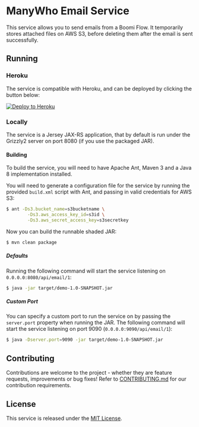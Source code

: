 ManyWho Email Service
=====================

This service allows you to send emails from a Boomi Flow. It temporarily stores attached files on AWS S3, before deleting
them after the email is sent successfully.

## Running

### Heroku

The service is compatible with Heroku, and can be deployed by clicking the button below:

[![Deploy to Heroku](https://www.herokucdn.com/deploy/button.svg)](https://heroku.com/deploy?template=https://github.com/manywho/service-email/tree/develop)

### Locally

The service is a Jersey JAX-RS application, that by default is run under the Grizzly2 server on port 8080 (if you use 
the packaged JAR).

#### Building

To build the service, you will need to have Apache Ant, Maven 3 and a Java 8 implementation installed.

You will need to generate a configuration file for the service by running the provided `build.xml` script with Ant, and 
passing in valid credentials for AWS S3:


```bash
$ ant -Ds3.bucket_name=s3bucketname \
        -Ds3.aws_access_key_id=s3id \
        -Ds3.aws_secret_access_key=s3secretkey
```

Now you can build the runnable shaded JAR:

```bash
$ mvn clean package
```

##### Defaults

Running the following command will start the service listening on `0.0.0.0:8080/api/email/1`:

```bash
$ java -jar target/demo-1.0-SNAPSHOT.jar
```

##### Custom Port

You can specify a custom port to run the service on by passing the `server.port` property when running the JAR. The
following command will start the service listening on port 9090 (`0.0.0.0:9090/api/email/1`):

```bash
$ java -Dserver.port=9090 -jar target/demo-1.0-SNAPSHOT.jar
```

## Contributing

Contributions are welcome to the project - whether they are feature requests, improvements or bug fixes! Refer to 
[CONTRIBUTING.md](CONTRIBUTING.md) for our contribution requirements.

## License

This service is released under the [MIT License](http://opensource.org/licenses/mit-license.php).
